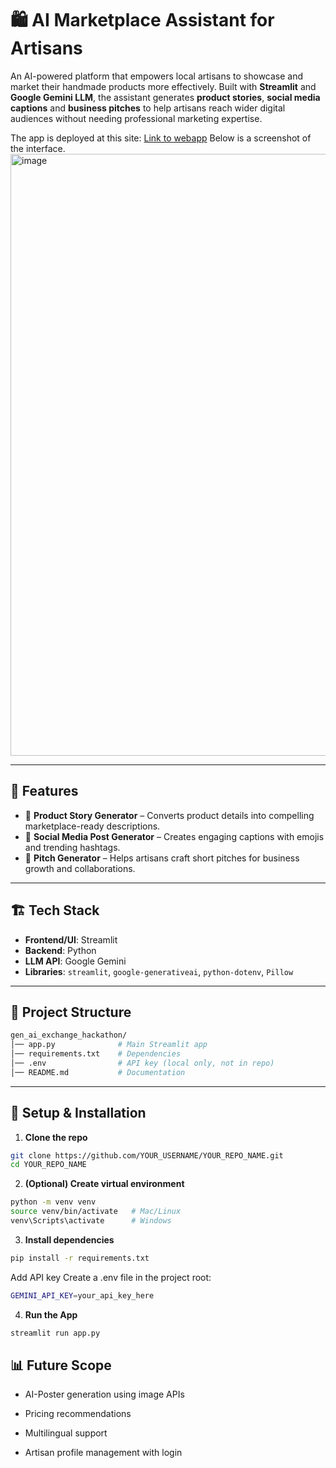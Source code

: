 # 🛍️ AI Marketplace Assistant for Artisans  

An AI-powered platform that empowers local artisans to showcase and market their handmade products more effectively. Built with **Streamlit** and **Google Gemini LLM**, the assistant generates **product stories**, **social media captions** and **business pitches** to help artisans reach wider digital audiences without needing professional marketing expertise.  

The app is deployed at this site:
[Link to webapp](https://genaiexchangehackathon-bjxazhemrsgreqwwkrbok8.streamlit.app/)
Below is a screenshot of the interface.
<img width="1888" height="963" alt="image" src="https://github.com/user-attachments/assets/95f39485-c406-47bd-8651-f3b4eaa0c8f6" />

---

## 🚀 Features  
- 📖 **Product Story Generator** – Converts product details into compelling marketplace-ready descriptions.  
- 📢 **Social Media Post Generator** – Creates engaging captions with emojis and trending hashtags.  
- 🎤 **Pitch Generator** – Helps artisans craft short pitches for business growth and collaborations.  

---

## 🏗️ Tech Stack  
- **Frontend/UI**: Streamlit  
- **Backend**: Python  
- **LLM API**: Google Gemini   
- **Libraries**: `streamlit`, `google-generativeai`, `python-dotenv`, `Pillow`  

---

## 📂 Project Structure  

```bash
gen_ai_exchange_hackathon/
│── app.py              # Main Streamlit app
│── requirements.txt    # Dependencies
│── .env                # API key (local only, not in repo)
│── README.md           # Documentation
```

---

## 🔑 Setup & Installation  

1. **Clone the repo**  
```bash
git clone https://github.com/YOUR_USERNAME/YOUR_REPO_NAME.git
cd YOUR_REPO_NAME
```

2. **(Optional) Create virtual environment**
```bash
python -m venv venv
source venv/bin/activate   # Mac/Linux
venv\Scripts\activate      # Windows
```

3. **Install dependencies**
```bash
pip install -r requirements.txt
```

Add API key
Create a .env file in the project root:
```bash
GEMINI_API_KEY=your_api_key_here
```

4. **Run the App**
```bash
streamlit run app.py
```



## 📊 Future Scope

- AI-Poster generation using image APIs 

- Pricing recommendations

- Multilingual support

- Artisan profile management with login

